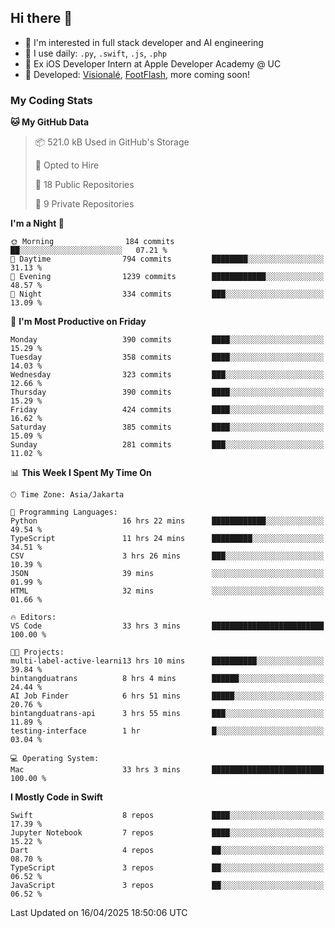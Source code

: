 ## Hi there 👋

- 🤖 I'm interested in full stack developer and AI engineering
- 🌱 I use daily: `.py`, `.swift`, `.js`, `.php`
- 🍎 Ex iOS Developer Intern at Apple Developer Academy @ UC
- 🔨 Developed: [Visionalé](https://apps.apple.com/id/app/visional%C3%A9/id6737191146), [FootFlash](https://apps.apple.com/id/app/footflash/id6550905078), more coming soon!

### My Coding Stats

<!--START_SECTION:waka-->
**🐱 My GitHub Data** 

> 📦 521.0 kB Used in GitHub's Storage 
 > 
> 💼 Opted to Hire
 > 
> 📜 18 Public Repositories 
 > 
> 🔑 9 Private Repositories 
 > 
**I'm a Night 🦉** 

```text
🌞 Morning                184 commits         ██░░░░░░░░░░░░░░░░░░░░░░░   07.21 % 
🌆 Daytime                794 commits         ████████░░░░░░░░░░░░░░░░░   31.13 % 
🌃 Evening                1239 commits        ████████████░░░░░░░░░░░░░   48.57 % 
🌙 Night                  334 commits         ███░░░░░░░░░░░░░░░░░░░░░░   13.09 % 
```
📅 **I'm Most Productive on Friday** 

```text
Monday                   390 commits         ████░░░░░░░░░░░░░░░░░░░░░   15.29 % 
Tuesday                  358 commits         ████░░░░░░░░░░░░░░░░░░░░░   14.03 % 
Wednesday                323 commits         ███░░░░░░░░░░░░░░░░░░░░░░   12.66 % 
Thursday                 390 commits         ████░░░░░░░░░░░░░░░░░░░░░   15.29 % 
Friday                   424 commits         ████░░░░░░░░░░░░░░░░░░░░░   16.62 % 
Saturday                 385 commits         ████░░░░░░░░░░░░░░░░░░░░░   15.09 % 
Sunday                   281 commits         ███░░░░░░░░░░░░░░░░░░░░░░   11.02 % 
```


📊 **This Week I Spent My Time On** 

```text
🕑︎ Time Zone: Asia/Jakarta

💬 Programming Languages: 
Python                   16 hrs 22 mins      ████████████░░░░░░░░░░░░░   49.54 % 
TypeScript               11 hrs 24 mins      █████████░░░░░░░░░░░░░░░░   34.51 % 
CSV                      3 hrs 26 mins       ███░░░░░░░░░░░░░░░░░░░░░░   10.39 % 
JSON                     39 mins             ░░░░░░░░░░░░░░░░░░░░░░░░░   01.99 % 
HTML                     32 mins             ░░░░░░░░░░░░░░░░░░░░░░░░░   01.66 % 

🔥 Editors: 
VS Code                  33 hrs 3 mins       █████████████████████████   100.00 % 

🐱‍💻 Projects: 
multi-label-active-learni13 hrs 10 mins      ██████████░░░░░░░░░░░░░░░   39.84 % 
bintangduatrans          8 hrs 4 mins        ██████░░░░░░░░░░░░░░░░░░░   24.44 % 
AI Job Finder            6 hrs 51 mins       █████░░░░░░░░░░░░░░░░░░░░   20.76 % 
bintangduatrans-api      3 hrs 55 mins       ███░░░░░░░░░░░░░░░░░░░░░░   11.89 % 
testing-interface        1 hr                █░░░░░░░░░░░░░░░░░░░░░░░░   03.04 % 

💻 Operating System: 
Mac                      33 hrs 3 mins       █████████████████████████   100.00 % 
```

**I Mostly Code in Swift** 

```text
Swift                    8 repos             ████░░░░░░░░░░░░░░░░░░░░░   17.39 % 
Jupyter Notebook         7 repos             ████░░░░░░░░░░░░░░░░░░░░░   15.22 % 
Dart                     4 repos             ██░░░░░░░░░░░░░░░░░░░░░░░   08.70 % 
TypeScript               3 repos             ██░░░░░░░░░░░░░░░░░░░░░░░   06.52 % 
JavaScript               3 repos             ██░░░░░░░░░░░░░░░░░░░░░░░   06.52 % 
```




 Last Updated on 16/04/2025 18:50:06 UTC
<!--END_SECTION:waka-->

<!--
**nico-samuelson/nico-samuelson** is a ✨ _special_ ✨ repository because its `README.md` (this file) appears on your GitHub profile.

Here are some ideas to get you started:

- 🔭 I’m currently working on ...
- 🌱 I’m currently learning ...
- 👯 I’m looking to collaborate on ...
- 🤔 I’m looking for help with ...
- 💬 Ask me about ...
- 📫 How to reach me: ...
- 😄 Pronouns: ...
- ⚡ Fun fact: ...
-->
